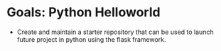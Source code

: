 # Goals: Python Helloworld

- Create and maintain a starter repository that can be used to launch future project in python using the flask framework.
